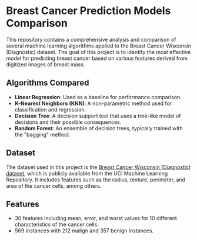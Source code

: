 # Breast Cancer Prediction Models Comparison

This repository contains a comprehensive analysis and comparison of several machine learning algorithms applied to the Breast Cancer Wisconsin (Diagnostic) dataset. The goal of this project is to identify the most effective model for predicting breast cancer based on various features derived from digitized images of breast mass.

## Algorithms Compared

- **Linear Regression**: Used as a baseline for performance comparison.
- **K-Nearest Neighbors (KNN)**: A non-parametric method used for classification and regression.
- **Decision Tree**: A decision support tool that uses a tree-like model of decisions and their possible consequences.
- **Random Forest**: An ensemble of decision trees, typically trained with the "bagging" method.

## Dataset

The dataset used in this project is the [Breast Cancer Wisconsin (Diagnostic) dataset](https://archive.ics.uci.edu/ml/datasets/Breast+Cancer+Wisconsin+(Diagnostic)), which is publicly available from the UCI Machine Learning Repository. It includes features such as the radius, texture, perimeter, and area of the cancer cells, among others.

## Features

- 30 features including mean, error, and worst values for 10 different characteristics of the cancer cells.
- 569 instances with 212 malign and 357 benign instances.